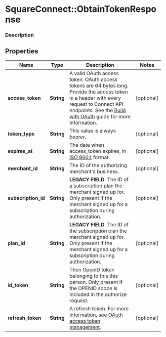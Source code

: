 # SquareConnect::ObtainTokenResponse

### Description



## Properties
Name | Type | Description | Notes
------------ | ------------- | ------------- | -------------
**access_token** | **String** | A valid OAuth access token. OAuth access tokens are 64 bytes long. Provide the access token in a header with every request to Connect API endpoints. See the [Build with OAuth](/authz/oauth/build-with-the-api) guide for more information. | [optional] 
**token_type** | **String** | This value is always _bearer_. | [optional] 
**expires_at** | **String** | The date when access_token expires, in [ISO 8601](http://www.iso.org/iso/home/standards/iso8601.htm) format. | [optional] 
**merchant_id** | **String** | The ID of the authorizing merchant&#39;s business. | [optional] 
**subscription_id** | **String** | __LEGACY FIELD__. The ID of a subscription plan the merchant signed up for. Only present if the merchant signed up for a subscription during authorization. | [optional] 
**plan_id** | **String** | __LEGACY FIELD__. The ID of the subscription plan the merchant signed up for. Only present if the merchant signed up for a subscription during authorization. | [optional] 
**id_token** | **String** | Then OpenID token belonging to this this person. Only present if the OPENID scope is included in the authorize request. | [optional] 
**refresh_token** | **String** | A refresh token. For more information, see [OAuth access token management](/authz/oauth/how-it-works#oauth-access-token-management). | [optional] 


